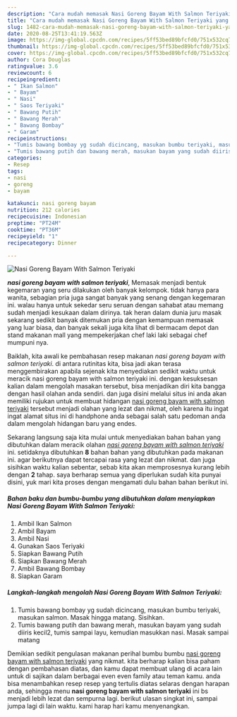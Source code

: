 ```yaml
---
description: "Cara mudah memasak Nasi Goreng Bayam With Salmon Teriyaki yang Enak"
title: "Cara mudah memasak Nasi Goreng Bayam With Salmon Teriyaki yang Enak"
slug: 1482-cara-mudah-memasak-nasi-goreng-bayam-with-salmon-teriyaki-yang-enak
date: 2020-08-25T13:41:19.563Z
image: https://img-global.cpcdn.com/recipes/5ff53bed89bfcfd0/751x532cq70/nasi-goreng-bayam-with-salmon-teriyaki-foto-resep-utama.jpg
thumbnail: https://img-global.cpcdn.com/recipes/5ff53bed89bfcfd0/751x532cq70/nasi-goreng-bayam-with-salmon-teriyaki-foto-resep-utama.jpg
cover: https://img-global.cpcdn.com/recipes/5ff53bed89bfcfd0/751x532cq70/nasi-goreng-bayam-with-salmon-teriyaki-foto-resep-utama.jpg
author: Cora Douglas
ratingvalue: 3.6
reviewcount: 6
recipeingredient:
- " Ikan Salmon"
- " Bayam"
- " Nasi"
- " Saos Teriyaki"
- " Bawang Putih"
- " Bawang Merah"
- " Bawang Bombay"
- " Garam"
recipeinstructions:
- "Tumis bawang bombay yg sudah dicincang, masukan bumbu teriyaki, masukan salmon. Masak hingga matang. Sisihkan."
- "Tumis bawang putih dan bawang merah, masukan bayam yang sudah diiris kecil2, tumis sampai layu, kemudian masukkan nasi. Masak sampai matang"
categories:
- Resep
tags:
- nasi
- goreng
- bayam

katakunci: nasi goreng bayam 
nutrition: 212 calories
recipecuisine: Indonesian
preptime: "PT24M"
cooktime: "PT36M"
recipeyield: "1"
recipecategory: Dinner

---
```



![Nasi Goreng Bayam With Salmon Teriyaki](https://img-global.cpcdn.com/recipes/5ff53bed89bfcfd0/751x532cq70/nasi-goreng-bayam-with-salmon-teriyaki-foto-resep-utama.jpg)

<b><i>nasi goreng bayam with salmon teriyaki</i></b>, Memasak menjadi bentuk kegemaran yang seru dilakukan oleh banyak kelompok. tidak hanya para wanita, sebagian pria juga sangat banyak yang senang dengan kegemaran ini. walau hanya untuk sekedar seru seruan dengan sahabat atau memang sudah menjadi kesukaan dalam dirinya. tak heran dalam dunia juru masak sekarang sedikit banyak ditemukan pria dengan kemampuan memasak yang luar biasa, dan banyak sekali juga kita lihat di bermacam depot dan stand makanan mall yang mempekerjakan chef laki laki sebagai chef mumpuni nya.



Baiklah, kita awali ke pembahasan resep makanan <i>nasi goreng bayam with salmon teriyaki</i>. di antara rutinitas kita, bisa jadi akan terasa menggembirakan apabila sejenak kita menyediakan sedikit waktu untuk meracik nasi goreng bayam with salmon teriyaki ini. dengan kesuksesan kalian dalam mengolah masakan tersebut, bisa menjadikan diri kita bangga dengan hasil olahan anda sendiri. dan juga disini melalui situs ini anda akan memiliki rujukan untuk membuat hidangan <u>nasi goreng bayam with salmon teriyaki</u> tersebut menjadi olahan yang lezat dan nikmat, oleh karena itu ingat ingat alamat situs ini di handphone anda sebagai salah satu pedoman anda dalam mengolah hidangan baru yang endes.


Sekarang langsung saja kita mulai untuk menyediakan bahan bahan yang dibutuhkan dalam meracik olahan <u><i>nasi goreng bayam with salmon teriyaki</i></u> ini. setidaknya dibutuhkan <b>8</b> bahan bahan yang dibutuhkan pada makanan ini. agar berikutnya dapat tercapai rasa yang lezat dan nikmat. dan juga sisihkan waktu kalian sebentar, sebab kita akan memprosesnya kurang lebih dengan <b>2</b> tahap. saya berharap semua yang diperlukan sudah kita punyai disini, yuk mari kita proses dengan mengamati dulu bahan bahan berikut ini.

<!--inarticleads1-->

##### Bahan baku dan bumbu-bumbu yang dibutuhkan dalam menyiapkan Nasi Goreng Bayam With Salmon Teriyaki:

1. Ambil  Ikan Salmon
1. Ambil  Bayam
1. Ambil  Nasi
1. Gunakan  Saos Teriyaki
1. Siapkan  Bawang Putih
1. Siapkan  Bawang Merah
1. Ambil  Bawang Bombay
1. Siapkan  Garam




<!--inarticleads2-->

##### Langkah-langkah mengolah Nasi Goreng Bayam With Salmon Teriyaki:

1. Tumis bawang bombay yg sudah dicincang, masukan bumbu teriyaki, masukan salmon. Masak hingga matang. Sisihkan.
1. Tumis bawang putih dan bawang merah, masukan bayam yang sudah diiris kecil2, tumis sampai layu, kemudian masukkan nasi. Masak sampai matang




Demikian sedikit pengulasan makanan perihal bumbu bumbu <u>nasi goreng bayam with salmon teriyaki</u> yang nikmat. kita berharap kalian bisa paham dengan pembahasan diatas, dan kamu dapat membuat ulang di acara lain untuk di sajikan dalam berbagai even even family atau teman kamu. anda bisa menambahkan resep resep yang tertulis diatas selaras dengan harapan anda, sehingga menu <b>nasi goreng bayam with salmon teriyaki</b> ini bs menjadi lebih lezat dan sempurna lagi. berikut ulasan singkat ini, sampai jumpa lagi di lain waktu. kami harap hari kamu menyenangkan.
